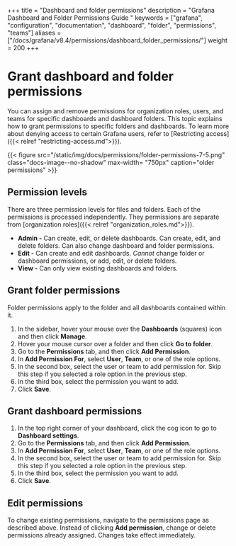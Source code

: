 +++
title = "Dashboard and folder permissions"
description = "Grafana Dashboard and Folder Permissions Guide "
keywords = ["grafana", "configuration", "documentation", "dashboard", "folder", "permissions", "teams"]
aliases = ["/docs/grafana/v8.4/permissions/dashboard_folder_permissions/"]
weight = 200
+++

# Grant dashboard and folder permissions

You can assign and remove permissions for organization roles, users, and teams for specific dashboards and dashboard folders. This topic explains how to grant permissions to specific folders and dashboards. To learn more about denying access to certain Grafana users, refer to [Restricting access]({{< relref "restricting-access.md">}}).

{{< figure src="/static/img/docs/permissions/folder-permissions-7-5.png" class="docs-image--no-shadow" max-width= "750px" caption="older permissions" >}}

## Permission levels

There are three permission levels for files and folders. Each of the permissions is processed independently. They permissions are separate from [organization roles]({{< relref "organization_roles.md">}}).

- **Admin -** Can create, edit, or delete dashboards. Can create, edit, and delete folders. Can also change dashboard and folder permissions.
- **Edit -** Can create and edit dashboards. _Cannot_ change folder or dashboard permissions, or add, edit, or delete folders.
- **View -** Can only view existing dashboards and folders.

## Grant folder permissions

Folder permissions apply to the folder and all dashboards contained within it.

1. In the sidebar, hover your mouse over the **Dashboards** (squares) icon and then click **Manage**.
1. Hover your mouse cursor over a folder and then click **Go to folder**.
1. Go to the **Permissions** tab, and then click **Add Permission**.
1. In **Add Permission For**, select **User**, **Team**, or one of the role options.
1. In the second box, select the user or team to add permission for. Skip this step if you selected a role option in the previous step.
1. In the third box, select the permission you want to add.
1. Click **Save**.

## Grant dashboard permissions

1. In the top right corner of your dashboard, click the cog icon to go to **Dashboard settings**.
1. Go to the **Permissions** tab, and then click **Add Permission**.
1. In **Add Permission For**, select **User**, **Team**, or one of the role options.
1. In the second box, select the user or team to add permission for. Skip this step if you selected a role option in the previous step.
1. In the third box, select the permission you want to add.
1. Click **Save**.

## Edit permissions

To change existing permissions, navigate to the permissions page as described above. Instead of clicking **Add permission**, change or delete permissions already assigned. Changes take effect immediately.
